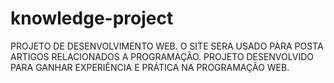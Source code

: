 # knowledge-project
PROJETO DE DESENVOLVIMENTO WEB. O SITE SERA USADO PARA POSTA ARTIGOS RELACIONADOS A PROGRAMAÇÃO.
PROJETO DESENVOLVIDO PARA GANHAR EXPERIÊNCIA E PRÁTICA NA PROGRAMAÇÃO WEB.
